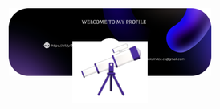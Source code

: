 <div style="position: relative; text-align: center;">
  <img src="Github Poster.png" alt="Poster" style="width: 80%;">

  <!-- Telescope Image -->
  <img src="Telescope.png" alt="Telescope" style="position: absolute; bottom: -50px; left: 50%; transform: translateX(-50%); width: 150px;">
</div>

